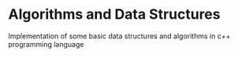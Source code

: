 # Algorithms and Data Structures
Implementation of some basic data structures and algorithms in c++ programming language
